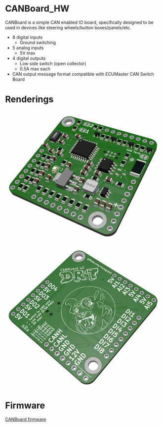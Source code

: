 # CANBoard_HW
CANBoard is a simple CAN enabled IO board, specifically designed to be used in devices like steering wheels/button boxes/panels/etc.

* 8 digital inputs
    * Ground switching
* 5 analog inputs
    * 5V max
* 4 digital outputs
    * Low side switch (open collector)
    * 0.5A max each
* CAN output message format compatible with ECUMaster CAN Switch Board

# Renderings
![Top](/Renders/CANBoard_Top.jpg)

![Bottom](/Renders/CANBoard_Bottom.jpg)

# Firmware
[CANBoard firmware](https://github.com/corygrant/CANBoard_FW)